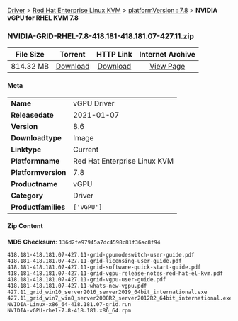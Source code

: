 
[Driver](/README.md)  >  [Red Hat Enterprise Linux KVM](/index/Driver/Red_Hat_Enterprise_Linux_KVM.md)  >  [platformVersion : 7.8](/index/Driver/Red_Hat_Enterprise_Linux_KVM/7.8.md)  >  **NVIDIA vGPU for RHEL KVM 7.8**


### NVIDIA-GRID-RHEL-7.8-418.181-418.181.07-427.11.zip

| **File Size** | **Torrent**  | **HTTP Link** | **Internet Archive** |
|:-------------:|:------------:|:-------------:|:--------------------:|
| 814.32 MB |  [Download](https://archive.org/download/nvgpu_NVIDIA-GRID-RHEL-7.8-418.181-418.181.07-427.11.zip/nvgpu_NVIDIA-GRID-RHEL-7.8-418.181-418.181.07-427.11.zip_archive.torrent)       | [Download](https://archive.org/compress/nvgpu_NVIDIA-GRID-RHEL-7.8-418.181-418.181.07-427.11.zip) | [View Page](https://archive.org/details/nvgpu_NVIDIA-GRID-RHEL-7.8-418.181-418.181.07-427.11.zip)       |

#### Meta

<table>
<tr><td><strong>Name</strong></td><td>vGPU Driver</td></tr>
<tr><td><strong>Releasedate</strong></td><td>2021-01-07</td></tr>
<tr><td><strong>Version</strong></td><td>8.6</td></tr>
<tr><td><strong>Downloadtype</strong></td><td>Image</td></tr>
<tr><td><strong>Linktype</strong></td><td>Current</td></tr>
<tr><td><strong>Platformname</strong></td><td>Red Hat Enterprise Linux KVM</td></tr>
<tr><td><strong>Platformversion</strong></td><td>7.8</td></tr>
<tr><td><strong>Productname</strong></td><td>vGPU</td></tr>
<tr><td><strong>Category</strong></td><td>Driver</td></tr>
<tr><td><strong>Productfamilies</strong></td><td><code>['vGPU']</code></td></tr>
</table>

#### Zip Content

**MD5 Checksum**: `136d2fe97945a7dc4598c81f36ac8f94`

```text
418.181-418.181.07-427.11-grid-gpumodeswitch-user-guide.pdf
418.181-418.181.07-427.11-grid-licensing-user-guide.pdf
418.181-418.181.07-427.11-grid-software-quick-start-guide.pdf
418.181-418.181.07-427.11-grid-vgpu-release-notes-red-hat-el-kvm.pdf
418.181-418.181.07-427.11-grid-vgpu-user-guide.pdf
418.181-418.181.07-427.11-whats-new-vgpu.pdf
427.11_grid_win10_server2016_server2019_64bit_international.exe
427.11_grid_win7_win8_server2008R2_server2012R2_64bit_international.exe
NVIDIA-Linux-x86_64-418.181.07-grid.run
NVIDIA-vGPU-rhel-7.8-418.181.x86_64.rpm
```